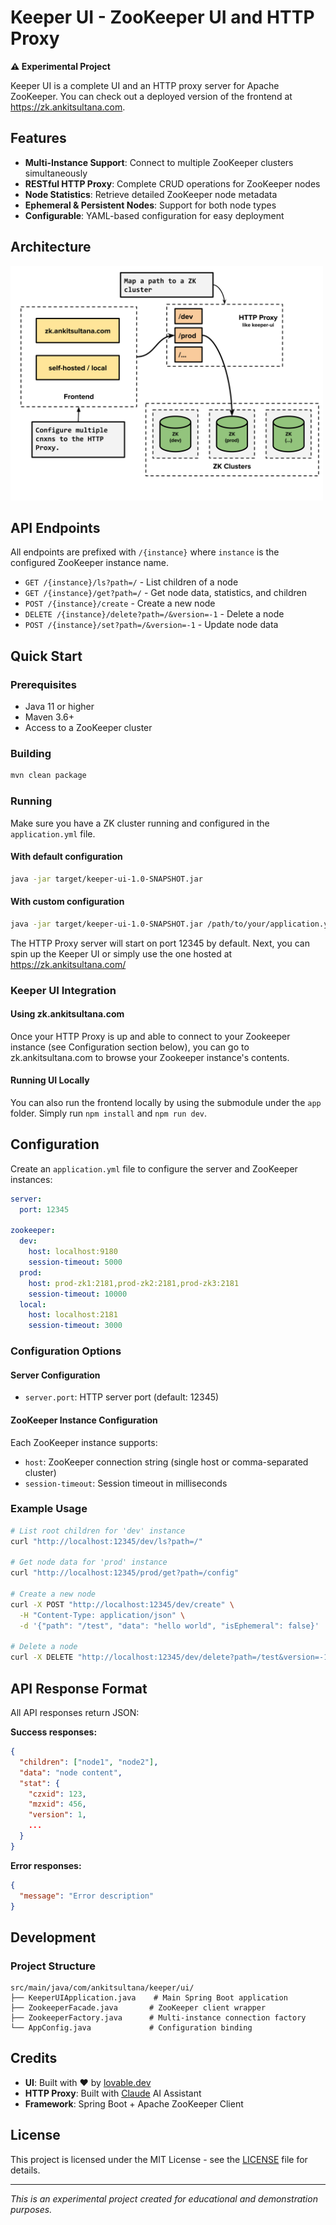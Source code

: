 # Keeper UI - ZooKeeper UI and HTTP Proxy

**⚠️ Experimental Project**

Keeper UI is a complete UI and an HTTP proxy server for Apache ZooKeeper. You can check out a deployed version of the frontend at https://zk.ankitsultana.com.

## Features

- **Multi-Instance Support**: Connect to multiple ZooKeeper clusters simultaneously
- **RESTful HTTP Proxy**: Complete CRUD operations for ZooKeeper nodes
- **Node Statistics**: Retrieve detailed ZooKeeper node metadata
- **Ephemeral & Persistent Nodes**: Support for both node types
- **Configurable**: YAML-based configuration for easy deployment

## Architecture

<img src="https://github.com/ankitsultana/zookeeper-explorer-ui-plus/blob/main/public/lovable-uploads/e8d79631-97cb-4a44-a5ad-061f34ad3c05.png?raw=true" width=500>


## API Endpoints

All endpoints are prefixed with `/{instance}` where `instance` is the configured ZooKeeper instance name.

- `GET /{instance}/ls?path=/` - List children of a node
- `GET /{instance}/get?path=/` - Get node data, statistics, and children
- `POST /{instance}/create` - Create a new node
- `DELETE /{instance}/delete?path=/&version=-1` - Delete a node
- `POST /{instance}/set?path=/&version=-1` - Update node data

## Quick Start

### Prerequisites

- Java 11 or higher
- Maven 3.6+
- Access to a ZooKeeper cluster

### Building

```bash
mvn clean package
```

### Running

Make sure you have a ZK cluster running and configured in the `application.yml` file.

#### With default configuration

```bash
java -jar target/keeper-ui-1.0-SNAPSHOT.jar
```

#### With custom configuration

```bash
java -jar target/keeper-ui-1.0-SNAPSHOT.jar /path/to/your/application.yml
```

The HTTP Proxy server will start on port 12345 by default. Next, you can spin up the Keeper UI or simply use the one hosted at https://zk.ankitsultana.com/

### Keeper UI Integration

#### Using zk.ankitsultana.com

Once your HTTP Proxy is up and able to connect to your Zookeeper instance (see Configuration section below), you can
go to zk.ankitsultana.com to browse your Zookeeper instance's contents.

#### Running UI Locally

You can also run the frontend locally by using the submodule under the `app` folder. Simply run `npm install` and `npm run dev`.

## Configuration

Create an `application.yml` file to configure the server and ZooKeeper instances:

```yaml
server:
  port: 12345

zookeeper:
  dev:
    host: localhost:9180
    session-timeout: 5000
  prod:
    host: prod-zk1:2181,prod-zk2:2181,prod-zk3:2181
    session-timeout: 10000
  local:
    host: localhost:2181
    session-timeout: 3000
```

### Configuration Options

#### Server Configuration
- `server.port`: HTTP server port (default: 12345)

#### ZooKeeper Instance Configuration
Each ZooKeeper instance supports:
- `host`: ZooKeeper connection string (single host or comma-separated cluster)
- `session-timeout`: Session timeout in milliseconds

### Example Usage

```bash
# List root children for 'dev' instance
curl "http://localhost:12345/dev/ls?path=/"

# Get node data for 'prod' instance
curl "http://localhost:12345/prod/get?path=/config"

# Create a new node
curl -X POST "http://localhost:12345/dev/create" \
  -H "Content-Type: application/json" \
  -d '{"path": "/test", "data": "hello world", "isEphemeral": false}'

# Delete a node
curl -X DELETE "http://localhost:12345/dev/delete?path=/test&version=-1"
```

## API Response Format

All API responses return JSON:

**Success responses:**
```json
{
  "children": ["node1", "node2"],
  "data": "node content",
  "stat": {
    "czxid": 123,
    "mzxid": 456,
    "version": 1,
    ...
  }
}
```

**Error responses:**
```json
{
  "message": "Error description"
}
```

## Development

### Project Structure

```
src/main/java/com/ankitsultana/keeper/ui/
├── KeeperUIApplication.java    # Main Spring Boot application
├── ZookeeperFacade.java       # ZooKeeper client wrapper
├── ZookeeperFactory.java      # Multi-instance connection factory
└── AppConfig.java             # Configuration binding
```

## Credits

- **UI**: Built with ❤️ by [lovable.dev](https://lovable.dev)
- **HTTP Proxy**: Built with [Claude](https://claude.ai) AI Assistant
- **Framework**: Spring Boot + Apache ZooKeeper Client

## License

This project is licensed under the MIT License - see the [LICENSE](LICENSE) file for details.

---

*This is an experimental project created for educational and demonstration purposes.*
